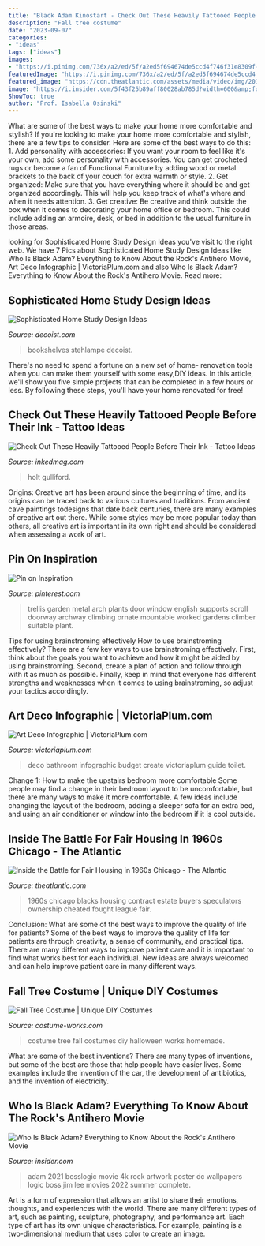 ```yaml
---
title: "Black Adam Kinostart - Check Out These Heavily Tattooed People Before Their Ink"
description: "Fall tree costume"
date: "2023-09-07"
categories:
- "ideas"
tags: ["ideas"]
images:
- "https://i.pinimg.com/736x/a2/ed/5f/a2ed5f694674de5ccd4f746f31e8309f--metal-trellis-garden-trellis.jpg"
featuredImage: "https://i.pinimg.com/736x/a2/ed/5f/a2ed5f694674de5ccd4f746f31e8309f--metal-trellis-garden-trellis.jpg"
featured_image: "https://cdn.theatlantic.com/assets/media/video/img/2014/05/CBL_thumb_2/video-featured.jpg"
image: "https://i.insider.com/5f43f25b89aff80028ab785d?width=600&amp;format=jpeg&amp;auto=webp"
ShowToc: true
author: "Prof. Isabella Osinski"
---
```



What are some of the best ways to make your home more comfortable and stylish?
If you're looking to make your home more comfortable and stylish, there are a few tips to consider. Here are some of the best ways to do this: 1. Add personality with accessories: If you want your room to feel like it's your own, add some personality with accessories. You can get crocheted rugs or become a fan of Functional Furniture by adding wood or metal brackets to the back of your couch for extra warmth or style. 2. Get organized: Make sure that you have everything where it should be and get organized accordingly. This will help you keep track of what's where and when it needs attention. 3. Get creative: Be creative and think outside the box when it comes to decorating your home office or bedroom. This could include adding an armoire, desk, or bed in addition to the usual furniture in those areas. 
	

		
looking for Sophisticated Home Study Design Ideas you've visit to the right web. We have 7 Pics about Sophisticated Home Study Design Ideas like Who Is Black Adam? Everything to Know About the Rock&#039;s Antihero Movie, Art Deco Infographic | VictoriaPlum.com and also Who Is Black Adam? Everything to Know About the Rock&#039;s Antihero Movie. Read more:
		
    
## Sophisticated Home Study Design Ideas

<img loading=lazy src="https://cdn.decoist.com/wp-content/uploads/2012/12/Modern-style-study-room-with-recessed-wooden-bookshelves.jpg" onerror="this.onerror=null;this.src='https://tse4.mm.bing.net/th?id=OIP.IGohptMEoAvJYS_jKQjmhQHaE9&amp;pid=15.1';" alt="Sophisticated Home Study Design Ideas">

_Source: decoist.com_

>bookshelves stehlampe decoist. 

	

There's no need to spend a fortune on a new set of home- renovation tools when you can make them yourself with some easy,DIY ideas. In this article, we'll show you five simple projects that can be completed in a few hours or less. By following these steps, you'll have your home renovated for free!

    
## Check Out These Heavily Tattooed People Before Their Ink - Tattoo Ideas

<img loading=lazy src="https://www.inkedmag.com/.image/c_limit%2Ccs_srgb%2Cq_auto:good%2Cw_700/MTYyMzIxMjI0NTM2NDM0NTg5/screen-shot-2019-02-28-at-103008-am.png" onerror="this.onerror=null;this.src='https://tse2.mm.bing.net/th?id=OIP.Q71ZAYutycgqzBFz-z_l8QHaHa&amp;pid=15.1';" alt="Check Out These Heavily Tattooed People Before Their Ink - Tattoo Ideas">

_Source: inkedmag.com_

>holt gulliford. 

	

Origins:
Creative art has been around since the beginning of time, and its origins can be traced back to various cultures and traditions. From ancient cave paintings todesigns that date back centuries, there are many examples of creative art out there. While some styles may be more popular today than others, all creative art is important in its own right and should be considered when assessing a work of art.

    
## Pin On Inspiration

<img loading=lazy src="https://i.pinimg.com/736x/a2/ed/5f/a2ed5f694674de5ccd4f746f31e8309f--metal-trellis-garden-trellis.jpg" onerror="this.onerror=null;this.src='https://tse4.mm.bing.net/th?id=OIP.5EjIxaBvwr2rnh0UQPMXXwAAAA&amp;pid=15.1';" alt="Pin on Inspiration">

_Source: pinterest.com_

>trellis garden metal arch plants door window english supports scroll doorway archway climbing ornate mountable worked gardens climber suitable plant. 

	

Tips for using brainstroming effectively
How to use brainstroming effectively?
There are a few key ways to use brainstroming effectively. First, think about the goals you want to achieve and how it might be aided by using brainstroming. Second, create a plan of action and follow through with it as much as possible. Finally, keep in mind that everyone has different strengths and weaknesses when it comes to using brainstroming, so adjust your tactics accordingly.

    
## Art Deco Infographic | VictoriaPlum.com

<img loading=lazy src="https://victoriaplum.imgix.net/blog/uploads/art-deco-infographic.jpg" onerror="this.onerror=null;this.src='https://tse2.mm.bing.net/th?id=OIP.uOsCXS9X1ozFnJVWTYLK_QHaDk&amp;pid=15.1';" alt="Art Deco Infographic | VictoriaPlum.com">

_Source: victoriaplum.com_

>deco bathroom infographic budget create victoriaplum guide toilet. 

	

Change 1: How to make the upstairs bedroom more comfortable
Some people may find a change in their bedroom layout to be uncomfortable, but there are many ways to make it more comfortable. A few ideas include changing the layout of the bedroom, adding a sleeper sofa for an extra bed, and using an air conditioner or window into the bedroom if it is cool outside.

    
## Inside The Battle For Fair Housing In 1960s Chicago - The Atlantic

<img loading=lazy src="https://cdn.theatlantic.com/assets/media/video/img/2014/05/CBL_thumb_2/video-featured.jpg" onerror="this.onerror=null;this.src='https://tse4.mm.bing.net/th?id=OIP.wMRkPqXgHO1QS54OVU2eSAFNC7&amp;pid=15.1';" alt="Inside the Battle for Fair Housing in 1960s Chicago - The Atlantic">

_Source: theatlantic.com_

>1960s chicago blacks housing contract estate buyers speculators ownership cheated fought league fair. 

	

Conclusion: What are some of the best ways to improve the quality of life for patients?
Some of the best ways to improve the quality of life for patients are through creativity, a sense of community, and practical tips. There are many different ways to improve patient care and it is important to find what works best for each individual. New ideas are always welcomed and can help improve patient care in many different ways.

    
## Fall Tree Costume | Unique DIY Costumes

<img loading=lazy src="https://photos.costume-works.com/full/fall_tree.jpg" onerror="this.onerror=null;this.src='https://tse3.mm.bing.net/th?id=OIP.NG-DYkkjIymdzMarinNF_AHaLE&amp;pid=15.1';" alt="Fall Tree Costume | Unique DIY Costumes">

_Source: costume-works.com_

>costume tree fall costumes diy halloween works homemade. 

	

What are some of the best inventions?
There are many types of inventions, but some of the best are those that help people have easier lives. Some examples include the invention of the car, the development of antibiotics, and the invention of electricity.

    
## Who Is Black Adam? Everything To Know About The Rock&#039;s Antihero Movie

<img loading=lazy src="https://i.insider.com/5f43f25b89aff80028ab785d?width=600&amp;format=jpeg&amp;auto=webp" onerror="this.onerror=null;this.src='https://tse1.mm.bing.net/th?id=OIP.YzfATjXgdkGIPNpHatT0TQHaKN&amp;pid=15.1';" alt="Who Is Black Adam? Everything to Know About the Rock&#039;s Antihero Movie">

_Source: insider.com_

>adam 2021 bosslogic movie 4k rock artwork poster dc wallpapers logic boss jim lee movies 2022 summer complete. 

	

Art is a form of expression that allows an artist to share their emotions, thoughts, and experiences with the world. There are many different types of art, such as painting, sculpture, photography, and performance art. Each type of art has its own unique characteristics. For example, painting is a two-dimensional medium that uses color to create an image.

